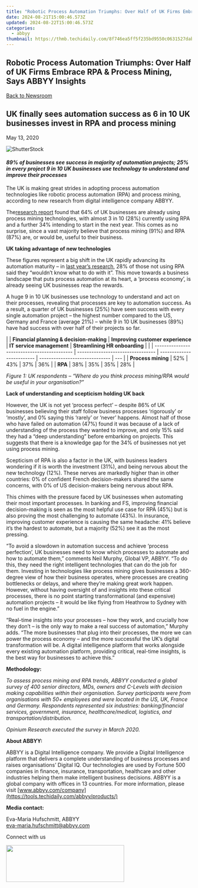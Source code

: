 ```yaml
---
title: "Robotic Process Automation Triumphs: Over Half of UK Firms Embrace RPA & Process Mining, Says ABBYY Insights"
date: 2024-08-21T15:00:46.573Z
updated: 2024-08-22T15:00:46.573Z
categories:
  - abbyy
thumbnail: https://thmb.techidaily.com/8f746ea5ff5f235bd9550c0631527dab7bc233469cd27f4e2765e160c088926b.jpg
---
```


## Robotic Process Automation Triumphs: Over Half of UK Firms Embrace RPA & Process Mining, Says ABBYY Insights

[Back to Newsroom](https://tools.techidaily.com/abbyy/products/)

## UK finally sees automation success as 6 in 10 UK businesses invest in RPA and process mining

May 13, 2020

![ShutterStock](https://content.abbyy.com/-/media/project/abbyy/abbyy/branchtemplates/shutterstock_1272462163_1296-x-729.jpg?h=729&iar=0&w=1296)

#### _89% of businesses see success in majority of automation projects; 25% in every project 9 in 10 UK businesses use technology to understand and improve their processes_ 

The UK is making great strides in adopting process automation technologies like robotic process automation (RPA) and process mining, according to new research from digital intelligence company ABBYY.

The[research report](https://tools.techidaily.com/abbyy/products/) found that 64% of UK businesses are already using process mining technologies, with almost 3 in 10 (28%) currently using RPA and a further 34% intending to start in the next year. This comes as no surprise, since a vast majority believe that process mining (91%) and RPA (87%) are, or would be, useful to their business.

**UK taking advantage of new technologies**

These figures represent a big shift in the UK rapidly advancing its automation maturity – in [last year’s research](https://tools.techidaily.com/abbyy/products/), 28% of those not using RPA said they “wouldn’t know what to do with it”. This move towards a business landscape that puts process automation at its heart, a ‘process economy’, is already seeing UK businesses reap the rewards. 

A huge 9 in 10 UK businesses use technology to understand and act on their processes, revealing that processes are key to automation success. As a result, a quarter of UK businesses (25%) have seen success with every single automation project – the highest number compared to the US, Germany and France (average 21%) – while 9 in 10 UK businesses (89%) have had success with over half of their projects so far.

| |  **Financial planning & decision-making** | **Improving customer experience** | **IT service management** | **Streamlining HR onboarding** |     |
| ------------------------------------------- | --------------------------------- | ------------------------- | ------------------------------ | --- |
| **Process mining**                          | 52%                               | 43%                       | 37%                            | 36% |
| **RPA**                                     | 38%                               | 35%                       | 35%                            | 28% |

_Figure 1: UK respondents – “Where do you think process mining/RPA would be useful in your organisation?”_

**Lack of understanding and scepticism holding UK back**

However, the UK is not yet ‘process perfect’ – despite 86% of UK businesses believing their staff follow business processes ‘rigorously’ or ‘mostly’, and 0% saying this ‘rarely’ or ‘never’ happens. Almost half of those who have failed on automation (47%) found it was because of a lack of understanding of the process they wanted to improve, and only 15% said they had a “deep understanding” before embarking on projects. This suggests that there is a knowledge gap for the 34% of businesses not yet using process mining.

Scepticism of RPA is also a factor in the UK, with business leaders wondering if it is worth the investment (31%), and being nervous about the new technology (12%). These nerves are markedly higher than in other countries: 0% of confident French decision-makers shared the same concerns, with 0% of US decision-makers being nervous about RPA.

This chimes with the pressure faced by UK businesses when automating their most important processes. In banking and FS, improving financial decision-making is seen as the most helpful use case for RPA (45%) but is also proving the most challenging to automate (43%). In insurance, improving customer experience is causing the same headache: 41% believe it’s the hardest to automate, but a majority (52%) see it as the most pressing.

“To avoid a slowdown in automation success and achieve ‘process perfection’, UK businesses need to know which processes to automate and how to automate them,” comments Neil Murphy, Global VP, ABBYY. “To do this, they need the right intelligent technologies that can do the job for them. Investing in technologies like process mining gives businesses a 360-degree view of how their business operates, where processes are creating bottlenecks or delays, and where they’re making great work happen. However, without having oversight of and insights into these critical processes, there is no point starting transformational (and expensive) automation projects – it would be like flying from Heathrow to Sydney with no fuel in the engine.”

“Real-time insights into your processes – how they work, and crucially how they don’t – is the only way to make a real success of automation,” Murphy adds. “The more businesses that plug into their processes, the more we can power the process economy – and the more successful the UK’s digital transformation will be. A digital intelligence platform that works alongside every existing automation platform, providing critical, real-time insights, is the best way for businesses to achieve this.”

**Methodology:**

_To assess process mining and RPA trends, ABBYY conducted a global survey of 400 senior directors, MDs, owners and C-Levels with decision making capabilities within their organisation. Survey participants were from organisations with 50+ employees and were located in the US, UK, France and Germany. Respondents represented six industries: banking/financial services, government, insurance, healthcare/medical, logistics, and transportation/distribution._

 _Opinium Research executed the survey in March 2020\._ 

**About ABBYY:**

ABBYY is a Digital Intelligence company. We provide a Digital Intelligence platform that delivers a complete understanding of business processes and raises organisations’ Digital IQ. Our technologies are used by Fortune 500 companies in finance, insurance, transportation, healthcare and other industries helping them make intelligent business decisions. ABBYY is a global company with offices in 13 countries. For more information, please visit [www.abbyy.com/company](https://tools.techidaily.com/abbyy/products/)

**Media contact:**

Eva-Maria Hufschmitt, ABBYY  
[eva-maria.hufschmitt@abbyy.com](https://tools.techidaily.com/abbyy/products/)

Connect with us

<ins class="adsbygoogle"
     style="display:block"
     data-ad-format="autorelaxed"
     data-ad-client="ca-pub-7571918770474297"
     data-ad-slot="1223367746"></ins>



<ins class="adsbygoogle"
     style="display:block"
     data-ad-client="ca-pub-7571918770474297"
     data-ad-slot="8358498916"
     data-ad-format="auto"
     data-full-width-responsive="true"></ins>

<!-- affiliate ads begin -->
<a href="https://godlikehost.sjv.io/c/5597632/1920054/21774" target="_top" id="1920054"><img src="//a.impactradius-go.com/display-ad/21774-1920054" border="0" alt="" width="320" height="100"/></a><img height="0" width="0" src="https://imp.pxf.io/i/5597632/1920054/21774" style="position:absolute;visibility:hidden;" border="0" />
<!-- affiliate ads end -->